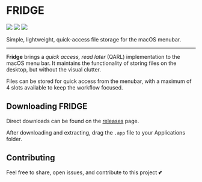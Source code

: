 # FRIDGE

<p align="left">
    <img src="https://img.shields.io/github/v/tag/cdmill/fridge" />
    <img src="https://img.shields.io/badge/License-MIT-lightgrey" />
    <img src="https://img.shields.io/badge/macOS-13+-red" />
</p>

Simple, lightweight, quick-access file storage for the macOS menubar.

---

**Fridge** brings a _quick access, read later_ (QARL) implementation to the macOS menu bar.
It maintains the functionality of storing files on the desktop, but without the visual clutter.

Files can be stored for quick access from the menubar, with a maximum of 4 slots available to keep the workflow focused.

## Downloading FRIDGE

Direct downloads can be found on the [releases](https://github.com/cdmill/fridge/releases/tag/v1.0) page.

After downloading and extracting, drag the `.app` file to your Applications folder.

## Contributing

Feel free to share, open issues, and contribute to this project 💕
